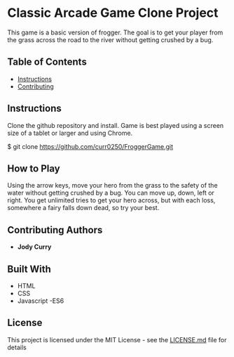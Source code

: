 # Classic Arcade Game Clone Project

This game is a basic version of frogger. The goal is to get your player from the grass across the road to the river without getting crushed by a bug.

## Table of Contents

- [Instructions](#instructions)
- [Contributing](#contributing)

## Instructions

Clone the github repository and install. Game is best played using a screen size of a tablet or larger and using Chrome.

$ git clone https://github.com/curr0250/FroggerGame.git

## How to Play

Using the arrow keys, move your hero from the grass to the safety of the water without getting crushed by a bug. You can move up, down, left or right. You get unlimited tries to get your hero across, but with each loss, somewhere a fairy falls down dead, so try your best.

## Contributing Authors

* **Jody Curry**

## Built With

* HTML
* CSS
* Javascript -ES6

## License

This project is licensed under the MIT License - see the [LICENSE.md](LICENSE.md) file for details
